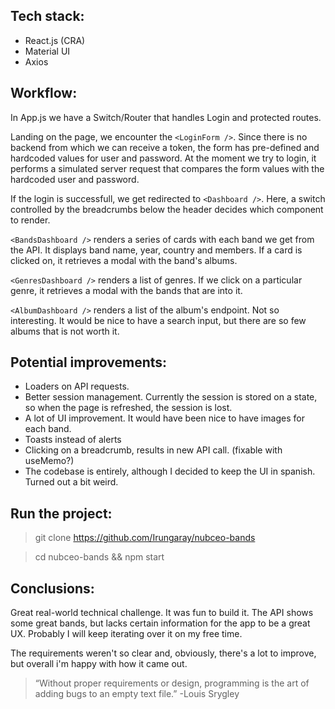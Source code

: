 ## Tech stack:
- React.js (CRA)
- Material UI
- Axios

## Workflow:
In App.js we have a Switch/Router that handles Login and protected routes.

Landing on the page, we encounter the `<LoginForm />`. Since there is no backend from which we can receive a token, the form has pre-defined and hardcoded values for user and password. At the moment we try to login, it performs a simulated server request that compares the form values with the hardcoded user and password.

If the login is successfull, we get redirected to `<Dashboard />`. Here, a switch controlled by the breadcrumbs below the header decides which component to render.

`<BandsDashboard />` renders a series of cards with each band we get from the API. It displays band name, year, country and members. If a card is clicked on, it retrieves a modal with the band's albums.

`<GenresDashboard />` renders a list of genres. If we click on a particular genre, it retrieves a modal with the bands that are into it.

`<AlbumDashboard />` renders a list of the album's endpoint. Not so interesting. It would be nice to have a search input, but there are so few albums that is not worth it.

## Potential improvements:
- Loaders on API requests.
- Better session management. Currently the session is stored on a state, so when the page is refreshed, the session is lost.
- A lot of UI improvement. It would have been nice to have images for each band.
- Toasts instead of alerts
- Clicking on a breadcrumb, results in new API call. (fixable with useMemo?)
- The codebase is entirely, although I decided to keep the UI in spanish. Turned out a bit weird.
## Run the project:
> git clone https://github.com/Irungaray/nubceo-bands

> cd nubceo-bands && npm start

## Conclusions:
Great real-world technical challenge. It was fun to build it. The API shows some great bands, but lacks certain information for the app to be a great UX. Probably I will keep iterating over it on my free time.

The requirements weren't so clear and, obviously, there's a lot to improve, but overall i'm happy with how it came out.

> “Without proper requirements or design, programming is the art of adding bugs to an empty text file.”
> -Louis Srygley